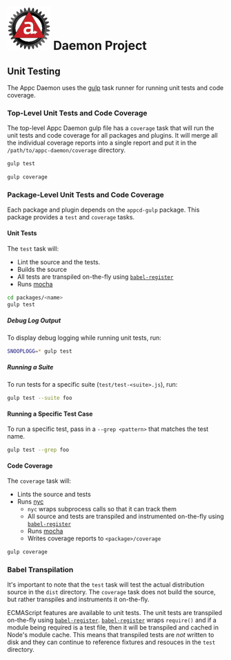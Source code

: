 # ![Appc Daemon logo](../images/appc-daemon.png) Daemon Project

## Unit Testing

The Appc Daemon uses the [gulp](https://npmjs.org/package/gulp) task runner for running unit tests
and code coverage.

### Top-Level Unit Tests and Code Coverage

The top-level Appc Daemon gulp file has a `coverage` task that will run the unit tests and code
coverage for all packages and plugins. It will merge all the individual coverage reports into a
single report and put it in the `/path/to/appc-daemon/coverage` directory.

```bash
gulp test
```

```bash
gulp coverage
```

### Package-Level Unit Tests and Code Coverage

Each package and plugin depends on the `appcd-gulp` package. This package provides a `test` and
`coverage` tasks.

#### Unit Tests

The `test` task will:

* Lint the source and the tests.
* Builds the source
* All tests are transpiled on-the-fly using
  [`babel-register`](https://www.npmjs.com/package/babel-register)
* Runs [mocha](https://mochajs.org/)

```bash
cd packages/<name>
gulp test
```

##### Debug Log Output

To display debug logging while running unit tests, run:

```bash
SNOOPLOGG=* gulp test
```

##### Running a Suite

To run tests for a specific suite (`test/test-<suite>.js`), run:

```bash
gulp test --suite foo
```

#### Running a Specific Test Case

To run a specific test, pass in a `--grep <pattern>` that matches the test name.

```bash
gulp test --grep foo
```

#### Code Coverage

The `coverage` task will:

* Lints the source and tests
* Runs [nyc](https://github.com/istanbuljs/nyc)
	* `nyc` wraps subprocess calls so that it can track them
	* All source and tests are transpiled and instrumented on-the-fly using
      [`babel-register`](https://www.npmjs.com/package/babel-register)
	* Runs [mocha](https://mochajs.org/)
	* Writes coverage reports to `<package>/coverage`

```bash
gulp coverage
```

### Babel Transpilation

It's important to note that the `test` task will test the actual distribution source in the `dist`
directory. The `coverage` task does not build the source, but rather transpiles and instruments it
on-the-fly.

ECMAScript features are available to unit tests. The unit tests are transpiled on-the-fly using
[`babel-register`](https://www.npmjs.com/package/babel-register).
[`babel-register`](https://www.npmjs.com/package/babel-register) wraps `require()` and if a module
being required is a test file, then it will be transpiled and cached in Node's module cache. This
means that transpiled tests are _not_ written to disk and they can continue to reference fixtures
and resouces in the `test` directory.
